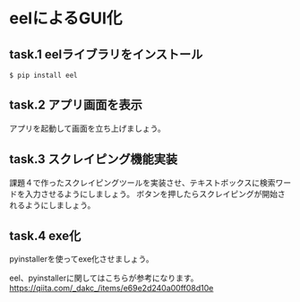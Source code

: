 # eelによるGUI化

## task.1 eelライブラリをインストール

```
$ pip install eel
```

## task.2 アプリ画面を表示

アプリを起動して画面を立ち上げましょう。

## task.3 スクレイピング機能実装

課題４で作ったスクレイピングツールを実装させ、テキストボックスに検索ワードを入力させるようにしましょう。
ボタンを押したらスクレイピングが開始されるようにしましょう。

## task.4 exe化

pyinstallerを使ってexe化させましょう。

eel、pyinstallerに関してはこちらが参考になります。  
https://qiita.com/_dakc_/items/e69e2d240a00ff08d10e
